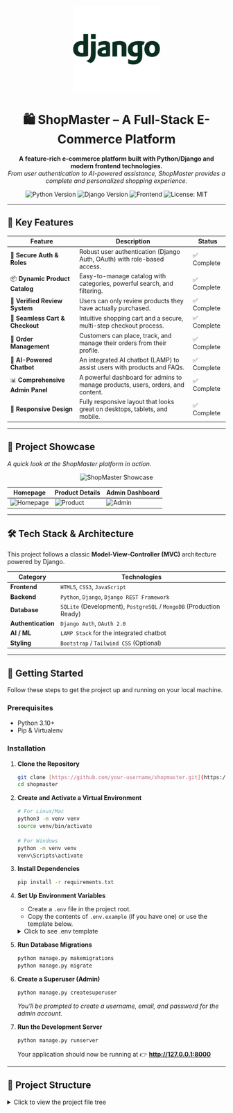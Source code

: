 <div align="center">

  <img src="https://raw.githubusercontent.com/devicons/devicon/master/icons/django/django-plain-wordmark.svg" alt="ShopMaster Logo" width="200"/>

  # 🛍️ ShopMaster – A Full-Stack E-Commerce Platform

  **A feature-rich e-commerce platform built with Python/Django and modern frontend technologies.**
  <br />
  *From user authentication to AI-powered assistance, ShopMaster provides a complete and personalized shopping experience.*

  <p>
    <img src="https://img.shields.io/badge/Python-3.11+-blue?logo=python&logoColor=white" alt="Python Version">
    <img src="https://img.shields.io/badge/Django-4.2+-green?logo=django&logoColor=white" alt="Django Version">
    <img src="https://img.shields.io/badge/Frontend-HTML/CSS/JS-orange" alt="Frontend">
    <img src="https://img.shields.io/badge/License-MIT-yellow.svg" alt="License: MIT">
  </p>
</div>

---

## 🌟 Key Features

| Feature                          | Description                                                                     | Status      |
| -------------------------------- | ------------------------------------------------------------------------------- | ----------- |
| 🔐 **Secure Auth & Roles** | Robust user authentication (Django Auth, OAuth) with role-based access.         | ✅ Complete |
| 📦 **Dynamic Product Catalog** | Easy-to-manage catalog with categories, powerful search, and filtering.         | ✅ Complete |
| 📝 **Verified Review System** | Users can only review products they have actually purchased.                    | ✅ Complete |
| 🛒 **Seamless Cart & Checkout** | Intuitive shopping cart and a secure, multi-step checkout process.              | ✅ Complete |
| 🚚 **Order Management** | Customers can place, track, and manage their orders from their profile.         | ✅ Complete |
| 🤖 **AI-Powered Chatbot** | An integrated AI chatbot (LAMP) to assist users with products and FAQs.         | ✅ Complete |
| 📊 **Comprehensive Admin Panel** | A powerful dashboard for admins to manage products, users, orders, and content. | ✅ Complete |
| 📱 **Responsive Design** | Fully responsive layout that looks great on desktops, tablets, and mobile.      | ✅ Complete |

---

## 📸 Project Showcase

*A quick look at the ShopMaster platform in action.*

<p align="center">
  <img src="YOUR_SCREENSHOT_OR_GIF_URL_HERE" alt="ShopMaster Showcase" width="80%">
</p>

| Homepage                               | Product Details                      | Admin Dashboard                          |
| -------------------------------------- | ------------------------------------ | ---------------------------------------- |
| ![Homepage](YOUR_HOMEPAGE_IMAGE_URL) | ![Product](YOUR_PRODUCT_IMAGE_URL) | ![Admin](YOUR_ADMIN_PANEL_IMAGE_URL) |

---

## 🛠️ Tech Stack & Architecture

This project follows a classic **Model-View-Controller (MVC)** architecture powered by Django.

| Category         | Technologies                                                                                             |
| ---------------- | -------------------------------------------------------------------------------------------------------- |
| **Frontend** | `HTML5`, `CSS3`, `JavaScript`                                                                            |
| **Backend** | `Python`, `Django`, `Django REST Framework`                                                              |
| **Database** | `SQLite` (Development), `PostgreSQL` / `MongoDB` (Production Ready)                                      |
| **Authentication** | `Django Auth`, `OAuth 2.0`                                                                             |
| **AI / ML** | `LAMP Stack` for the integrated chatbot                                                                  |
| **Styling** | `Bootstrap` / `Tailwind CSS` (Optional)                                                                  |

---

## 🚀 Getting Started

Follow these steps to get the project up and running on your local machine.

### Prerequisites

- Python 3.10+
- Pip & Virtualenv

### Installation

1.  **Clone the Repository**
    ```bash
    git clone [https://github.com/your-username/shopmaster.git](https://github.com/your-username/shopmaster.git)
    cd shopmaster
    ```

2.  **Create and Activate a Virtual Environment**
    ```bash
    # For Linux/Mac
    python3 -m venv venv
    source venv/bin/activate

    # For Windows
    python -m venv venv
    venv\Scripts\activate
    ```

3.  **Install Dependencies**
    ```bash
    pip install -r requirements.txt
    ```

4.  **Set Up Environment Variables**
    - Create a `.env` file in the project root.
    - Copy the contents of `.env.example` (if you have one) or use the template below.
    <details>
      <summary>Click to see .env template</summary>

      ```ini
      # Django Settings
      SECRET_KEY=your_very_strong_secret_key
      DEBUG=True

      # Database
      DATABASE_URL=sqlite:///db.sqlite3

      # Email Settings (for password reset, etc.)
      EMAIL_HOST=smtp.gmail.com
      EMAIL_PORT=587
      EMAIL_USE_TLS=True
      EMAIL_HOST_USER=your_email@gmail.com
      EMAIL_HOST_PASSWORD=your_app_password
      ```
    </details>

5.  **Run Database Migrations**
    ```bash
    python manage.py makemigrations
    python manage.py migrate
    ```

6.  **Create a Superuser (Admin)**
    ```bash
    python manage.py createsuperuser
    ```
    *You'll be prompted to create a username, email, and password for the admin account.*

7.  **Run the Development Server**
    ```bash
    python manage.py runserver
    ```
    Your application should now be running at 👉 **http://127.0.0.1:8000**

---
## 📂 Project Structure

<details>
<summary>Click to view the project file tree</summary>

```plaintext
shopmaster/
│
├── .env                  # Environment variables (SECRET_KEY, DEBUG, DATABASE_URL, etc.)
├── .gitignore            # Files and folders to be ignored by Git
├── manage.py             # Django's command-line utility for administrative tasks
├── README.md             # Project documentation
└── requirements.txt      # Project dependencies
│
├── shopmaster/             # Main project configuration directory
│   ├── __init__.py
│   ├── settings.py       # Project settings
│   ├── urls.py           # Project-level URL routing
│   ├── wsgi.py           # Entry-point for WSGI-compatible web servers
│   └── asgi.py           # Entry-point for ASGI-compatible web servers
│
├── accounts/               # App for user authentication, profiles, and management
│   ├── migrations/
│   ├── templates/accounts/ # App-specific templates (e.g., login.html, profile.html)
│   ├── __init__.py
│   ├── admin.py
│   ├── apps.py
│   ├── models.py
│   ├── tests.py
│   ├── urls.py
│   └── views.py
│
├── products/               # App for product catalog, categories, search, and reviews
│   ├── ... (and other standard app files)
│
├── cart/                   # App for shopping cart functionality
│   ├── ... (and other standard app files)
│
├── orders/                 # App for checkout, order history, and payment processing
│   ├── ... (and other standard app files)
│
├── chatbot/                # App for the AI chatbot functionality
│   ├── ... (and other standard app files)
│
├── static/                 # Project-wide static files (CSS, JS, Images)
│   ├── css/
│   ├── js/
│   └── images/
│
├── templates/              # Project-wide templates (base layout, navbar, etc.)
│   ├── base.html
│   └── includes/
│
└── media/                  # For user-uploaded files (e.g., product images)
    └── products/
```
<details>
<summary>📂 View Project Structure</summary>

shopmaster/
├── shopmaster/       # Main project settings
├── accounts/         # User authentication (login, register, profile)
├── products/         # Product catalog, reviews, search
├── cart/             # Shopping cart & checkout
├── orders/           # Order management
├── chatbot/          # AI chatbot (LAMP)
├── templates/        # HTML templates
├── static/           # CSS, JS, images
├── .env              # Environment variables (ignored by git)
├── manage.py
└── requirements.txt

</details>

---

## 🤝 How to Contribute

Contributions are what make the open-source community such an amazing place to learn, inspire, and create. Any contributions you make are **greatly appreciated**.

1.  **Fork the Project**
2.  **Create your Feature Branch** (`git checkout -b feature/AmazingFeature`)
3.  **Commit your Changes** (`git commit -m 'Add some AmazingFeature'`)
4.  **Push to the Branch** (`git push origin feature/AmazingFeature`)
5.  **Open a Pull Request**

---

## 📜 License

This project is distributed under the MIT License. See `LICENSE` file for more information.

---

<div align="center">
  <p>Made with ❤️ by [Your Name]</p>
  <a href="https://github.com/your-username">GitHub</a> •
  <a href="https://linkedin.com/in/your-linkedin">LinkedIn</a>
</div>
